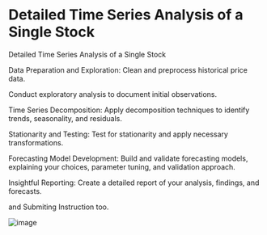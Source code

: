 
# Detailed Time Series Analysis of a Single Stock

Detailed Time Series Analysis of a Single Stock 

Data Preparation and Exploration: Clean and preprocess historical price data. 

Conduct exploratory analysis to document initial observations. 

Time Series Decomposition: Apply decomposition techniques to identify trends, seasonality, and residuals. 

Stationarity and Testing: Test for stationarity and apply necessary transformations. 

Forecasting Model Development: Build and validate forecasting models, explaining your choices, parameter tuning, and validation approach.

Insightful Reporting: Create a detailed report of your analysis, findings, and forecasts. 

and Submiting Instruction too.


![image](https://github.com/user-attachments/assets/532e7518-ef47-4cbf-8195-6eca0c12600a)






